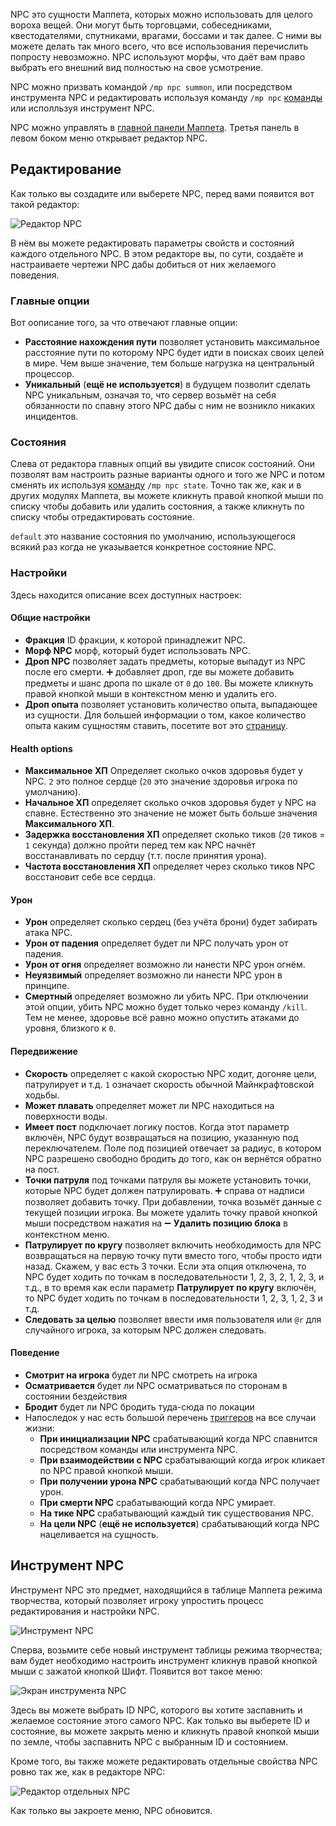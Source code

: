 NPC это сущности Маппета, которых можно использовать для целого вороха вещей. Они могут быть торговцами, собеседниками, квестодателями, спутниками, врагами, боссами и так далее. С ними вы можете делать так много всего, что все использования перечислить попросту невозможно. NPC используют морфы, что даёт вам право выбрать его внешний вид полностью на свое усмотрение.

NPC можно призвать командой `/mp npc summon`, или посредством инструмента NPC и редактировать используя команду `/mp npc` [команды](./Команды.md#mp-npc-state-target-state) или исполльзуя инструмент NPC.

NPC можно управлять в [главной панели Маппета](./Главная-панель-Маппета.md). Третья панель в левом боком меню открывает редактор NPC.

## Редактирование

Как только вы создадите или выберете NPC, перед вами появится вот такой редактор:

![Редактор NPC](https://i.imgur.com/mDe1NQt.png)

В нём вы можете редактировать параметры свойств и состояний каждого отдельного NPC. В этом редакторе вы, по сути, создаёте и настраиваете чертежи NPC дабы добиться от них желаемого поведения. 

### Главные опции

Вот оописание того, за что отвечают главные опции:

* **Расстояние нахождения пути** позволяет установить максимальное расстояние пути по которому NPC будет идти в поисках своих целей в мире. Чем выше значение, тем больше нагрузка на центральный процессор.
* **Уникальный** (**ещё не используется**) в будущем позволит сделать NPC уникальным, означая то, что сервер возьмёт на себя обязанности по спавну этого NPC дабы с ним не возникло никаких инцидентов.

### Состояния

Слева от редактора главных опций вы увидите список состояний. Они позволят вам настроить разные варианты одного и того же NPC и потом сменять их используя [команду](./Команды.md#mp-npc-state-target-state) `/mp npc state`. Точно так же, как и в других модулях Маппета, вы можете кликнуть правой кнопкой мыши по списку чтобы добавить или удалить состояния, а также кликнуть по списку чтобы отредактировать состояние.

`default` это название состояния по умолчанию, использующегося всякий раз когда не указывается конкретное состояние NPC.

### Настройки

Здесь находится описание всех доступных настроек:

#### Общие настройки

* **Фракция** ID фракции, к которой принадлежит NPC.
* **Морф NPC** морф, который будет использовать NPC.
* **Дроп NPC** позволяет задать предметы, которые выпадут из NPC после его смерти. ➕ добавляет дроп, где вы можете добавить предметы и шанс дропа по шкале от `0` до `100`. Вы можете кликнуть правой кнопкой мыши в контекстном меню и удалить его.
* **Дроп опыта** позволяет установить количество опыта, выпадающее из сущности. Для большей информации о том, какое количество опыта каким сущностям ставить, посетите вот это [страницу](https://minecraft.fandom.com/ru/wiki/%D0%9E%D0%BF%D1%8B%D1%82).

#### Health options

* **Максимальное ХП** Определяет сколько очков здоровья будет у NPC. `2` это полное сердце (`20` это значение здоровья игрока по умолчанию).
* **Начальное ХП** определяет сколько очков здоровья будет у NPC на спавне. Естественно это значение не может быть больше значения **Максимального ХП**.
* **Задержка восстановления ХП** определяет сколько тиков (`20` тиков = `1` секунда) должно пройти перед тем как NPC начнёт восстанавливать по сердцу (т.т. после принятия урона).
* **Частота восстановления ХП** определяет через сколько тиков NPC восстановит себе все сердца.

#### Урон

* **Урон** определяет сколько сердец (без учёта брони) будет забирать атака NPC.
* **Урон от падения** определяет будет ли NPC получать урон от падения.
* **Урон от огня** определяет возможно ли нанести NPC урон огнём.
* **Неуязвимый** определяет возможно ли нанести NPC урон в принципе.
* **Смертный** определяет возможно ли убить NPC. При отключении этой опции, убить NPC можно будет только через команду `/kill`. Тем не менее, здоровье всё равно можно опустить атаками до уровня, близкого к `0`.

#### Передвижение

* **Скорость** определяет с какой скоростью NPC ходит, догоняе цели, патрулирует и т.д. `1` означает скорость обычной Майнкрафтовской ходьбы.
* **Может плавать** определяет может ли NPC находиться на поверхности воды.
* **Имеет пост** подключает логику постов. Когда этот параметр включён, NPC будут возвращаться на позицию, указанную под переключателем. Поле под позицией отвечает за радиус, в котором NPC разрешено свободно бродить до того, как он вернётся обратно на пост.
* **Точки патруля** под точками патруля вы можете установить точки, которые NPC будет должен патрулировать. ➕ справа от надписи позволяет добавить точку. При добавлении, точка возьмёт данные с текущей позиции игрока. Вы можете удалить точку правой кнопкой мыши посредством нажатия на ➖ **Удалить позицию блока** в контекстном меню.
* **Патрулирует по кругу** позволяет включить необходимость для NPC возвращаться на первую точку пути вместо того, чтобы просто идти назад. Скажем, у вас есть 3 точки. Если эта опция отключена, то NPC будет ходить по точкам в последовательности 1, 2, 3, 2, 1, 2, 3, и т.д., в то время как если параметр **Патрулирует по кругу** включён, то NPC будет ходить по точкам в последовательности 1, 2, 3, 1, 2, 3 и т.д.
* **Следовать за целью** позволяет ввести имя пользователя или `@r` для случайного игрока, за которым NPC должен следовать.

#### Поведение

* **Смотрит на игрока** будет ли NPC смотреть на игрока
* **Осматривается** будет ли NPC осматриваться по сторонам в состоянии бездействия
* **Бродит** будет ли NPC бродить туда-сюда по локации
* Напоследок у нас есть большой перечень [триггеров](./Триггер.md) на все случаи жизни:
    * **При инициализации NPC** срабатывающий когда NPC спавнится посредством команды или инструмента NPC.
    * **При взаимодействии с NPC** срабатывающий когда игрок кликает по NPC правой кнопкой мыши.
    * **При получении урона NPC** срабатывающий когда NPC получает урон.
    * **При смерти NPC** срабатывающий когда NPC умирает.
    * **На тике NPC** срабатывающий каждый тик существования NPC.
    * **На цели NPC** (**ещё не используется**) срабатывающий когда NPC нацеливается на сущность.


## Инструмент NPC

Инструмент NPC это предмет, находящийся в таблице Маппета режима творчества, который позволяет игроку упростить процесс редактирования и настройки NPC.

![Инструмент NPC](https://i.imgur.com/QV5SpBn.png)

Сперва, возьмите себе новый инструмент таблицы режима творчества; вам будет необходимо настроить инструмент кликнув правой кнопкой мыши с зажатой кнопкой Шифт. Появится вот такое меню: 

![Экран инструмента NPC](https://i.imgur.com/3h7vdTe.png)

Здесь вы можете выбрать ID NPC, которого вы хотите заспавнить и желаемое состояние этого самого NPC. Как только вы выберете ID и состояние, вы можете закрыть меню и кликнуть правой кнопкой мыши по земле, чтобы заспавнить NPC с выбранным ID и состоянием. 

Кроме того, вы также можете редактировать отдельные свойства NPC ровно так же, как в редакторе NPC:

![Редактор отдельных NPC](https://i.imgur.com/Ubct0va.png)

Как только вы закроете меню, NPC обновится.
